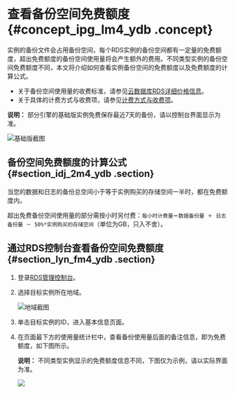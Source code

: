 # 查看备份空间免费额度 {#concept_ipg_lm4_ydb .concept}

实例的备份文件会占用备份空间，每个RDS实例的备份空间都有一定量的免费额度，超出免费额度的备份空间使用量将会产生额外的费用。不同类型实例的备份空间免费额度不同，本文将介绍如何查看实例备份空间的免费额度以及免费额度的计算公式。

-   关于备份空间使用量的收费标准，请参见[云数据库RDS详细价格信息](https://www.alibabacloud.com/product/apsaradb-for-rds?spm=a3c0i.7938564.220486.8.4nCrkf#pricing)。
-   关于具体的计费方式与收费项，请参见[计费方式与收费项](../intl.zh-CN/云数据库RDS价格/计费方式与收费项.md#)。

**说明：** 部分引擎的基础版实例免费保存最近7天的备份，请以控制台界面显示为准。

![基础版截图](http://static-aliyun-doc.oss-cn-hangzhou.aliyuncs.com/assets/img/7805/155140471837301_zh-CN.png)

## 备份空间免费额度的计算公式 {#section_idj_2m4_ydb .section}

当您的数据和日志的备份总空间小于等于实例购买的存储空间一半时，都在免费额度内。

超出免费备份空间使用量的部分需按小时另付费：`每小时计费量＝数据备份量 ＋ 日志备份量 － 50%*实例购买的存储空间`（单位为GB，只入不舍）。

## 通过RDS控制台查看备份空间免费额度 {#section_lyn_fm4_ydb .section}

1.  登录[RDS管理控制台](https://rds.console.aliyun.com/)。
2.  选择目标实例所在地域。

    ![地域截图](http://static-aliyun-doc.oss-cn-hangzhou.aliyuncs.com/assets/img/7882/155140471837169_zh-CN.png)

3.  单击目标实例的ID，进入基本信息页面。
4.  在页面最下方的使用量统计栏中，查看备份使用量后面的备注信息，即为免费额度，如下图所示。

    **说明：** 不同类型实例显示的免费额度信息不同，下图仅为示例，请以实际界面为准。

    ![](http://static-aliyun-doc.oss-cn-hangzhou.aliyuncs.com/assets/img/7965/15514047184106_zh-CN.png)


